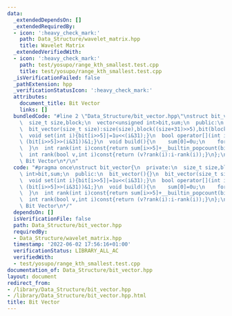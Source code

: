 ```yaml
---
data:
  _extendedDependsOn: []
  _extendedRequiredBy:
  - icon: ':heavy_check_mark:'
    path: Data_Structure/wavelet_matrix.hpp
    title: Wavelet Matrix
  _extendedVerifiedWith:
  - icon: ':heavy_check_mark:'
    path: test/yosupo/range_kth_smallest.test.cpp
    title: test/yosupo/range_kth_smallest.test.cpp
  _isVerificationFailed: false
  _pathExtension: hpp
  _verificationStatusIcon: ':heavy_check_mark:'
  attributes:
    document_title: Bit Vector
    links: []
  bundledCode: "#line 2 \"Data_Structure/bit_vector.hpp\"\nstruct bit_vector{\n  private:\n\
    \  size_t size,block;\n  vector<unsigned int>bit,sum;\n  public:\n  bit_vector(){}\n\
    \  bit_vector(size_t size):size(size),block((size+31)>>5),bit(block,0u),sum(block,0u){}\n\
    \  void set(int i){bit[i>>5]|=1u<<(i&31);}\n  bool operator[](int i)const{return\
    \ (bit[i>>5]>>(i&31))&1;}\n  void build(){\n    sum[0]=0u;\n    for(size_t i=1;i<block;i++)sum[i]=sum[i-1]+__builtin_popcount(bit[i-1]);\n\
    \  }\n  int rank(int i)const{return sum[i>>5]+__builtin_popcount(bit[i>>5]&((1<<(i&31))-1));}\n\
    \  int rank(bool v,int i)const{return (v?rank(i):i-rank(i));}\n};\n/**\n * @brief\
    \ Bit Vector\n*/\n"
  code: "#pragma once\nstruct bit_vector{\n  private:\n  size_t size,block;\n  vector<unsigned\
    \ int>bit,sum;\n  public:\n  bit_vector(){}\n  bit_vector(size_t size):size(size),block((size+31)>>5),bit(block,0u),sum(block,0u){}\n\
    \  void set(int i){bit[i>>5]|=1u<<(i&31);}\n  bool operator[](int i)const{return\
    \ (bit[i>>5]>>(i&31))&1;}\n  void build(){\n    sum[0]=0u;\n    for(size_t i=1;i<block;i++)sum[i]=sum[i-1]+__builtin_popcount(bit[i-1]);\n\
    \  }\n  int rank(int i)const{return sum[i>>5]+__builtin_popcount(bit[i>>5]&((1<<(i&31))-1));}\n\
    \  int rank(bool v,int i)const{return (v?rank(i):i-rank(i));}\n};\n/**\n * @brief\
    \ Bit Vector\n*/"
  dependsOn: []
  isVerificationFile: false
  path: Data_Structure/bit_vector.hpp
  requiredBy:
  - Data_Structure/wavelet_matrix.hpp
  timestamp: '2022-06-02 17:56:16+01:00'
  verificationStatus: LIBRARY_ALL_AC
  verifiedWith:
  - test/yosupo/range_kth_smallest.test.cpp
documentation_of: Data_Structure/bit_vector.hpp
layout: document
redirect_from:
- /library/Data_Structure/bit_vector.hpp
- /library/Data_Structure/bit_vector.hpp.html
title: Bit Vector
---
```


